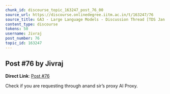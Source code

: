 ```yaml
---
chunk_id: discourse_topic_163247_post_76_00
source_url: https://discourse.onlinedegree.iitm.ac.in/t/163247/76
source_title: GA3 - Large Language Models - Discussion Thread [TDS Jan 2025]
content_type: discourse
tokens: 50
username: Jivraj
post_number: 76
topic_id: 163247
---
```


## Post #76 by Jivraj

**Direct Link**: [Post #76](https://discourse.onlinedegree.iitm.ac.in/t/163247/76)

Check if you are requesting through anand sir’s proxy AI Proxy.

